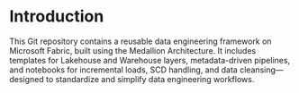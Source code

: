 # Introduction 
This Git repository contains a reusable data engineering framework on Microsoft Fabric, built using the Medallion Architecture. It includes templates for Lakehouse and Warehouse layers, metadata-driven pipelines, and notebooks for incremental loads, SCD handling, and data cleansing—designed to standardize and simplify data engineering workflows.
